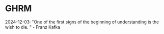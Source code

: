 # GHRM

2024-12-03: "One of the first signs of the beginning of understanding is the wish to die. " - Franz Kafka